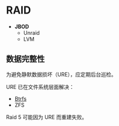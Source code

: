 # RAID

- **JBOD**
  - Unraid
  - LVM

## 数据完整性

为避免静默数据损坏（URE），应定期后台巡检。

URE 已在文件系统层面解决：

- [Btrfs](https://www.synology.cn/zh-cn/dsm/Btrfs)
- ZFS

Raid 5 可能因为 URE 而重建失败。

